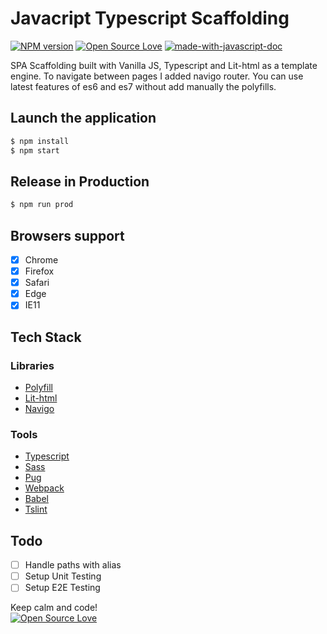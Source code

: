 # Javacript Typescript Scaffolding
[![NPM version](https://d25lcipzij17d.cloudfront.net/badge.svg?id=gh&type=6&v=1.0.0)](http://badge.fury.io/js/badge-list)
[![Open Source Love](https://badges.frapsoft.com/os/mit/mit.svg?v=102)](https://github.com/ellerbrock/open-source-badge/)
[![made-with-javascript-doc](https://img.shields.io/badge/Made%20with-Javascript-1f425f.svg)](https://www.sphinx-doc.org/)

SPA Scaffolding built with Vanilla JS, Typescript and Lit-html as a template engine. To navigate between pages I added navigo router. You can use latest features of es6 and es7 without add manually the polyfills.

## Launch the application

```sh
$ npm install
$ npm start
```

## Release in Production

```sh
$ npm run prod
```

## Browsers support

- [x] Chrome
- [x] Firefox
- [x] Safari
- [x] Edge
- [x] IE11

## Tech Stack

### Libraries

- [Polyfill](https://babeljs.io/docs/en/babel-polyfill.html)
- [Lit-html](https://github.com/Polymer/lit-html)
- [Navigo](https://github.com/krasimir/navigo)

### Tools

- [Typescript](https://www.typescriptlang.org/)
- [Sass](https://sass-lang.com/)
- [Pug](https://pugjs.org/api/getting-started.html)
- [Webpack](https://webpack.js.org/)
- [Babel](https://babeljs.io/)
- [Tslint](https://palantir.github.io/tslint/)

## Todo

- [ ] Handle paths with alias
- [ ] Setup Unit Testing
- [ ] Setup E2E Testing

Keep calm and code!
<br>
[![Open Source Love](https://badges.frapsoft.com/os/v3/open-source.svg?v=102)](https://github.com/ellerbrock/open-source-badge/)
